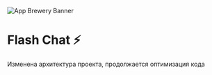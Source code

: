 ![App Brewery Banner](https://github.com/londonappbrewery/Images/blob/master/AppBreweryBanner.png)


# Flash Chat ⚡️

Изменена архитектура проекта, продолжается оптимизация кода


 









